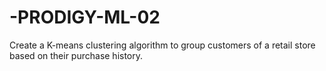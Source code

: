 # -PRODIGY-ML-02
Create a K-means clustering algorithm to group customers of a retail store based on their purchase history.
